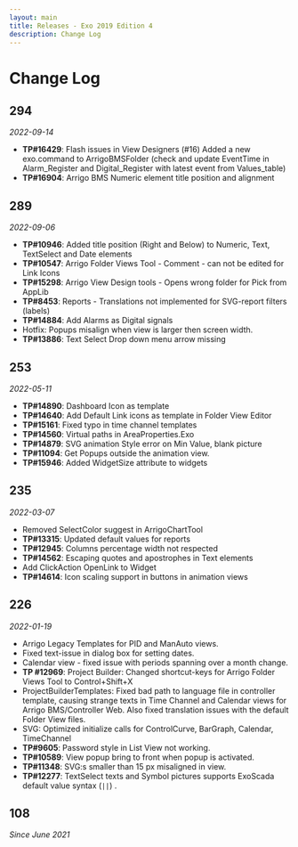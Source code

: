 ```yaml
---
layout: main
title: Releases - Exo 2019 Edition 4
description: Change Log
---
```


# Change Log

## 294
*2022-09-14*
- **TP#16429**: Flash issues in View Designers (#16)
Added a new exo.command to ArrigoBMSFolder (check and update EventTime in Alarm_Register and Digital_Register with latest event from Values_table)
- **TP#16904**: Arrigo BMS Numeric element title position and alignment

## 289
*2022-09-06*
- **TP#10946**: Added title position (Right and Below) to Numeric, Text, TextSelect and Date elements
- **TP#10547**: Arrigo Folder Views Tool - Comment - can not be edited for Link Icons
- **TP#15298**: Arrigo View Design tools - Opens wrong folder for Pick from AppLib
- **TP#8453**: Reports - Translations not implemented for SVG-report filters (labels)
- **TP#14884**: Add Alarms as Digital signals
- Hotfix: Popups misalign when view is larger then screen width.
- **TP#13886**: Text Select Drop down menu arrow missing

## 253
*2022-05-11*
- **TP#14890**: Dashboard Icon as template
- **TP#14640**: Add Default Link icons as template in Folder View Editor
- **TP#15161**: Fixed typo in time channel templates
- **TP#14560**: Virtual paths in AreaProperties.Exo
- **TP#14879**: SVG animation Style error on Min Value, blank picture
- **TP#11094**: Get Popups outside the animation view.
- **TP#15946**: Added WidgetSize attribute to widgets

## 235
*2022-03-07*
- Removed SelectColor suggest in ArrigoChartTool
- **TP#13315**: Updated default values for reports
- **TP#12945**: Columns percentage width not respected
- **TP#14562**: Escaping quotes and apostrophes in Text elements
- Add ClickAction OpenLink to Widget
- **TP#14614**: Icon scaling support in buttons in animation views

## 226
*2022-01-19*
- Arrigo Legacy Templates for PID and ManAuto views.
- Fixed text-issue in dialog box for setting dates. 
- Calendar view - fixed issue with periods spanning over a month change.
- **TP #12969**: Project Builder: Changed shortcut-keys for Arrigo Folder Views Tool to Control+Shift+X 
- ProjectBuilderTemplates: Fixed bad path to language file in controller template, causing strange texts in Time Channel and Calendar views for Arrigo BMS/Controller Web. Also fixed translation issues with the default Folder View files.
- SVG: Optimized initialize calls for ControlCurve, BarGraph, Calendar, TimeChannel
- **TP#9605**: Password style in List View not working.
- **TP#10589**: View popup bring to front when popup is activated.
- **TP#11348**: SVG:s smaller than 15 px misaligned in view.
- **TP#12277**: TextSelect texts and Symbol pictures supports ExoScada default value syntax (`||`) .

## 108

_Since June 2021_
